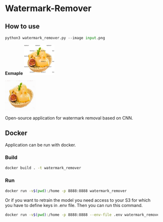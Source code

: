 # Watermark-Remover
## How to use

```python
python3 watermark_remover.py --image input.png
```

**Exmaple**
<img
  src="test_images/input.png"
  alt="Befor"
  title="Before"
  style="display: inline-block; margin: 0 auto; max-width: 100px">
  
<img
  src="test_images/output.png"
  alt="Befor"
  title="Before"
  style="display: inline-block; margin: 0 auto; max-width: 100px">


Open-source application for watermark removal based on CNN. 

## Docker
Application can be run with docker. 

### Build

```bash
docker build . -t watermark_remover
```

### Run
```bash
docker run -v$(pwd):/home -p 8888:8888 watermark_remover
```

Or if you want to retrain the model you need access to your S3 for which you have to define keys in .env file. Then you can run this command. 

```bash
docker run -v$(pwd):/home -p 8888:8888 --env-file .env watermark_remover .env
```
